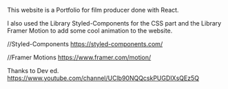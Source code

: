 This website is a Portfolio for film producer done with React.

I also used the Library Styled-Components for the CSS part and the Library Framer Motion to add some cool animation to the website.

//Styled-Components
https://styled-components.com/

//Framer Motions
https://www.framer.com/motion/

Thanks to Dev ed.
https://www.youtube.com/channel/UClb90NQQcskPUGDIXsQEz5Q
